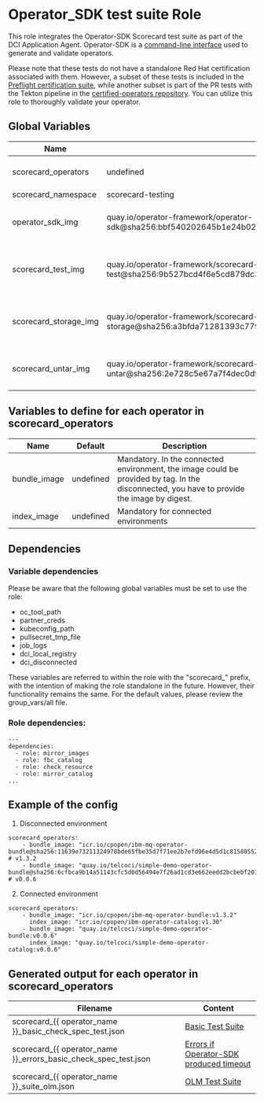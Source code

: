 # Operator_SDK test suite Role

This role integrates the Operator-SDK Scorecard test suite as part of the DCI Application Agent. Operator-SDK is a [command-line interface](https://github.com/operator-framework/operator-sdk) used to generate and validate operators.

Please note that these tests do not have a standalone Red Hat certification associated with them. However, a subset of these tests is included in the [Preflight certification suite](https://github.com/redhat-openshift-ecosystem/openshift-preflight), while another subset is part of the PR tests with the Tekton pipeline in the [certified-operators repository](https://github.com/redhat-openshift-ecosystem/certified-operators/pulls). You can utilize this role to thoroughly validate your operator.

## Global Variables

| Name                               | Default   | Description  |
| ---------------------------------- | --------- | ------------ |
| scorecard_operators     | undefined | Mandatory, list of operators to be checked with Operator-SDK Suite. You could find an example [here](#operator-end-to-end-certification). |
| scorecard_namespace                | scorecard-testing | Optional, namespace to use. |
| operator_sdk_img   | quay.io/operator-framework/operator-sdk@sha256:bbf540202645b1e24b02803b22618df7c16e414ac8e12ee0fb77c8a19b1ec780 | Optional, main image with the binary, latest v1.30.0 https://quay.io/repository/operator-framework/operator-sdk?tab=tags |
| scorecard_test_img | quay.io/operator-framework/scorecard-test@sha256:9b527bcd4f6e5cd879dc36beb1dd700491eacc68762dc75ebea590f53c4a56ee | Optional, image for the test pod, latest v1.30.0: https://quay.io/repository/operator-framework/scorecard-test?tab=tags |
| scorecard_storage_img | quay.io/operator-framework/scorecard-storage@sha256:a3bfda71281393c7794cabdd39c563fb050d3020fd0b642ea164646bdd39a0e2 | Optional, storage image, latest 1.28.1 https://quay.io/repository/operator-framework/scorecard-storage?tab=tags |
| scorecard_untar_img | quay.io/operator-framework/scorecard-untar@sha256:2e728c5e67a7f4dec0df157a322dd5671212e8ae60f69137463bd4fdfbff8747 | Optional, untar image, latest 1.28.1 https://quay.io/repository/operator-framework/scorecard-untar?tab=tags |


## Variables to define for each operator in scorecard_operators

Name                               | Default                                              | Description
---------------------------------- | ---------------------------------------------------- | -------------------------------------------------------------
bundle_image                       | undefined                                            | Mandatory. In the connected environment, the image could be provided by tag. In the disconnected, you have to provide the image by digest. |
index_image                        | undefined                                            | Mandatory for connected environments |

## Dependencies

### Variable dependencies

Please be aware that the following global variables must be set to use the role:

- oc_tool_path
- partner_creds
- kubeconfig_path
- pullsecret_tmp_file
- job_logs
- dci_local_registry
- dci_disconnected

These variables are referred to within the role with the "scorecard_" prefix, with the intention of making the role standalone in the future. However, their functionality remains the same. For the default values, please review the group_vars/all file.

### Role dependencies:

```
---
dependencies:
  - role: mirror_images
  - role: fbc_catalog
  - role: check_resource
  - role: mirror_catalog
...
```

## Example of the config

1. Disconnected environment

```
scorecard_operators:
    - bundle_image: "icr.io/cpopen/ibm-mq-operator-bundle@sha256:11639e73211324978bde65fbe35d7f71ee2b7efd96e4d5d1c8158855256c2cae" # v1.3.2
    - bundle_image: "quay.io/telcoci/simple-demo-operator-bundle@sha256:6cfbca9b14a51143cfc5d0d56494e7f26ad1cd3e662eedd2bcbebf207af59c86" # v0.0.6
```

2. Connected environment

```
scorecard_operators:
    - bundle_image: "icr.io/cpopen/ibm-mq-operator-bundle:v1.3.2"
      index_image: "icr.io/cpopen/ibm-operator-catalog:v1.30"
    - bundle_image: "quay.io/telcoci/simple-demo-operator-bundle:v0.0.6"
      index_image: "quay.io/telcoci/simple-demo-operator-catalog:v0.0.6"
```


## Generated output for each operator in scorecard_operators

| Filename                                                 | Content |
| -------------------------------------------------------- | ------- |
| scorecard_{{ operator_name }}_basic_check_spec_test.json | [Basic Test Suite](https://sdk.operatorframework.io/docs/testing-operators/scorecard/#basic-test-suite) |
| scorecard_{{ operator_name }}_errors_basic_check_spec_test.json | [Errors if Operator-SDK produced timeout](https://github.com/operator-framework/operator-sdk/issues/5452) |
| scorecard_{{ operator_name }}_suite_olm.json | [OLM Test Suite](https://sdk.operatorframework.io/docs/testing-operators/scorecard/#olm-test-suite) |
